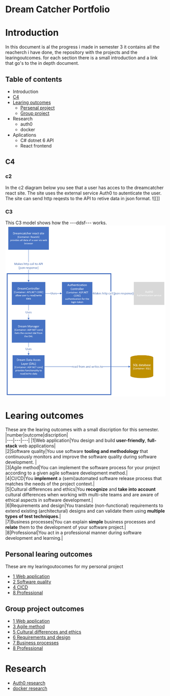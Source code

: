 
# Dream Catcher Portfolio
# Introduction
In this document is al the progress i made in semester 3 it contains all the reacherch i have done, the repository with the projects and the learingoutcomes. for each section there is a small introduction and a link that go's to the in depth document.

## Table of contents
- Introduction
- [C4](S3-Dreamcatcher#c4)
- [Learing outcomes](S3-Dreamcatcher#learing-outcomes)
	- [Persenal project](https://github.com/TjerkZ/S3-Dreamcatcher#personal-learing-outcomes)
	- [Group project](https://github.com/TjerkZ/S3-Dreamcatcher#group-project-outcomes)
- Research
	- auth0
	- docker
- Aplications
	- C# dotnet 6 API
	- React frontend

## C4
### c2
In the c2 diagram below you see that a user has acces to the dreamcatcher react site. The site uses the external service Auth0 to autenticate the user. The site can send http reqests to the API to retive data in json format.
![[]]


### C3
This C3 model shows how the ---ddsf--- works.  
![C3 model](https://github.com/TjerkZ/S3-Dreamcatcher/blob/9206bc2a88d0cbde1c16a488093df0c97034036a/assets/C3.png)

# Learing outcomes
These are the learing outcomes with a small discription for this semester. 
|number|outcome|discription|    
|---|---|---|
|1|Web application|You design and build **user-friendly**, **full-stack** web applications|      
|2|Software quality|You use software **tooling and methodology** that continuously monitors and improve the software quality during software development.   |   
|3|Agile method|You can implement the software process for your project according to a given agile software development method.|   
|4|CI/CD|You **implement** a (semi)automated software release process that matches the needs of the project context.|   
|5|Cultural differences and ethics|You **recognize** and **take into account** cultural differences when working with multi-site teams and are aware of ethical aspects in software development.|   
|6|Requirements and design|You translate (non-functional) requirements to extend existing (architectural) designs and can validate them using **multiple types of test techniques**.|   
|7|Business processes|You can explain **simple** business processes and **relate** them to the development of your software project.|   
|8|Professional|You act in a professional manner during software development and learning.|   


## Personal learing outcomes
These are my learingoutocomes for my personal project
- [1 Web application](https://github.com/TjerkZ/S3-Dreamcatcher/blob/09a8772e60d5c040f4d7884de39341a8fd3e6254/Learing%20outcomes/1%20Web%20application.md)
- [2 Software quality](https://github.com/TjerkZ/S3-Dreamcatcher/blob/09a8772e60d5c040f4d7884de39341a8fd3e6254/Learing%20outcomes/2%20Software%20quality.md)
- [4 CICD](https://github.com/TjerkZ/S3-Dreamcatcher/blob/09a8772e60d5c040f4d7884de39341a8fd3e6254/Learing%20outcomes/4%20CICD.md)
- [8 Professional](https://github.com/TjerkZ/S3-Dreamcatcher/blob/09a8772e60d5c040f4d7884de39341a8fd3e6254/Learing%20outcomes/8%20Professional.md)

## Group project outcomes
- [1 Web application](https://github.com/TjerkZ/S3-Dreamcatcher/blob/09a8772e60d5c040f4d7884de39341a8fd3e6254/Learing%20outcomes/1%20Web%20application.md)
- [3 Agile method](https://github.com/TjerkZ/S3-Dreamcatcher/blob/09a8772e60d5c040f4d7884de39341a8fd3e6254/Learing%20outcomes/3%20Agile%20method.md)
- [5 Cultural differences and ethics](https://github.com/TjerkZ/S3-Dreamcatcher/blob/09a8772e60d5c040f4d7884de39341a8fd3e6254/Learing%20outcomes/5%20Cultural%20differences%20and%20ethics.md)
- [6 Requirements and design](https://github.com/TjerkZ/S3-Dreamcatcher/blob/09a8772e60d5c040f4d7884de39341a8fd3e6254/Learing%20outcomes/6%20Requirements%20and%20Design.md)
- [7 Business processes](https://github.com/TjerkZ/S3-Dreamcatcher/blob/09a8772e60d5c040f4d7884de39341a8fd3e6254/Learing%20outcomes/7%20Business%20processes.md)
- [8 Professional](https://github.com/TjerkZ/S3-Dreamcatcher/blob/09a8772e60d5c040f4d7884de39341a8fd3e6254/Learing%20outcomes/8%20Professional.md)

# Research
- [Auth0 research]()
- [docker research]()


